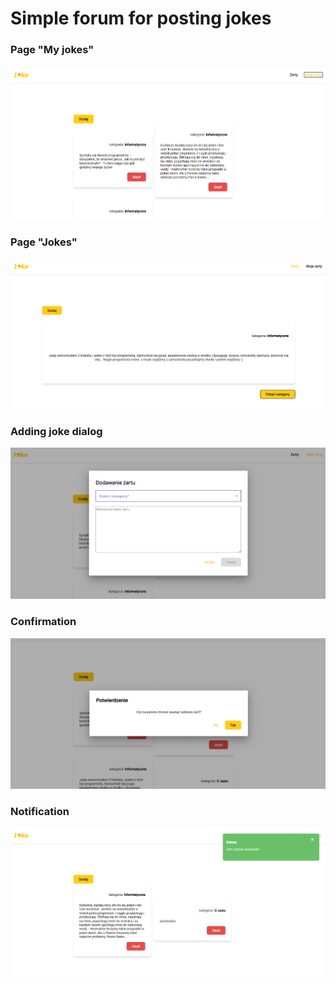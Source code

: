 <h1>Simple forum for posting jokes</h1>

<h3>Page "My jokes"</h3>

![Alt text](<readmePics/simple forum.png>)

<h3>Page "Jokes"</h3>

![Alt text](<readmePics/simple forum 1.png>)

<h3>Adding joke dialog</h3>

![Alt text](<readmePics/simple forum 2.png>)

<h3>Confirmation</h3>

![Alt text](<readmePics/simple forum 3.png>)

<h3>Notification</h3>

![Alt text](<readmePics/simple forum 4.png>)